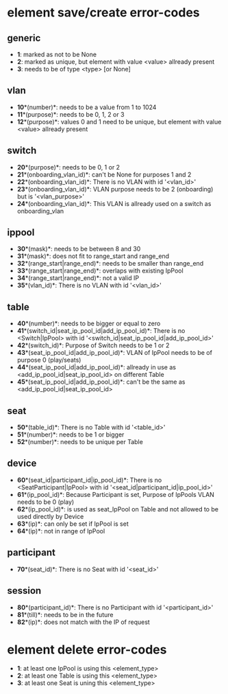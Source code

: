 # element save/create error-codes

## generic

  * **1**: marked as not to be None
  * **2**: marked as unique, but element with value <value\> allready present
  * **3**: needs to be of type <type\> [or None]

## vlan

  * **10***(number)*: needs to be a value from 1 to 1024
  * **11***(purpose)*: needs to be 0, 1, 2 or 3
  * **12***(purpose)*: values 0 and 1 need to be unique, but element with value <value\> allready present

## switch

  * **20***(purpose)*: needs to be 0, 1 or 2
  * **21***(onboarding_vlan_id)*: can't be None for purposes 1 and 2
  * **22***(onboarding_vlan_id)*: There is no VLAN with id '<vlan_id\>'
  * **23***(onboarding_vlan_id)*: VLAN purpose needs to be 2 (onboarding) but is '<vlan_purpose\>'
  * **24***(onboarding_vlan_id)*: This VLAN is allready used on a switch as onboarding_vlan

## ippool

  * **30***(mask)*: needs to be between 8 and 30
  * **31***(mask)*: does not fit to range_start and range_end
  * **32***(range_start|range_end)*: needs to be smaller than range_end
  * **33***(range_start|range_end)*: overlaps with existing IpPool
  * **34***(range_start|range_end)*: not a valid IP
  * **35***(vlan_id)*: There is no VLAN with id '<vlan_id\>'

## table

  * **40***(number)*: needs to be bigger or equal to zero
  * **41***(switch_id|seat_ip_pool_id|add_ip_pool_id)*: There is no <Switch|IpPool\> with id '<switch_id|seat_ip_pool_id|add_ip_pool_id\>'
  * **42***(switch_id)*: Purpose of Switch needs to be 1 or 2
  * **43***(seat_ip_pool_id|add_ip_pool_id)*: VLAN of IpPool needs to be of purpose 0 (play/seats)
  * **44***(seat_ip_pool_id|add_ip_pool_id)*: allready in use as <add_ip_pool_id|seat_ip_pool_id\> on different Table
  * **45***(seat_ip_pool_id|add_ip_pool_id)*: can't be the same as <add_ip_pool_id|seat_ip_pool_id\>

## seat

  * **50***(table_id)*: There is no Table with id '<table_id\>'
  * **51***(number)*: needs to be 1 or bigger
  * **52***(number)*: needs to be unique per Table

## device

  * **60***(seat_id|participant_id|ip_pool_id)*: There is no <SeatParticipant|IpPool\> with id '<seat_id|participant_id|ip_pool_id\>'
  * **61***(ip_pool_id)*: Because Participant is set, Purpose of IpPools VLAN needs to be 0 (play)
  * **62***(ip_pool_id)*: is used as seat_IpPool on Table and not allowed to be used directly by Device
  * **63***(ip)*: can only be set if IpPool is set
  * **64***(ip)*: not in range of IpPool

## participant

  * **70***(seat_id)*: There is no Seat with id '<seat_id\>'

## session

  * **80***(participant_id)*: There is no Participant with id '<participant_id\>'
  * **81***(till)*: needs to be in the future
  * **82***(ip)*: does not match with the IP of request

# element delete error-codes

  * **1**: at least one IpPool is using this <element_type\>
  * **2**: at least one Table is using this <element_type\>
  * **3**: at least one Seat is uning this <element_type\>
